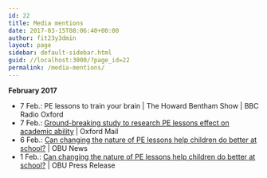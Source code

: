 ```yaml
---
id: 22
title: Media mentions
date: 2017-03-15T08:06:40+00:00
author: fit23y3dmin
layout: page
sidebar: default-sidebar.html
guid: //localhost:3000/?page_id=22
permalink: /media-mentions/
---
```

**February 2017**

  * 7 Feb.: PE lessons to train your brain | The Howard Bentham Show | BBC Radio Oxford
  * 7 Feb.: [Ground-breaking study to research PE lessons effect on academic ability](http://www.oxfordmail.co.uk/news/15074623.Can_changing_PE_lessons_make_children_perform_better_at_school_/) | Oxford Mail
  * 6 Feb.: [Can changing the nature of PE lessons help children do better at school?](https://www.brookes.ac.uk/about-brookes/news/can-changing-the-nature-of-pe-lessons-help-children-do-better-at-school-/) | OBU News
  * 1 Feb.: [Can changing the nature of PE lessons help children do better at school?](https://www.fit-to-study.org/wp-content/uploads/2017/03/35-Can-changing-the-nature-of-PE-lessons-help-children-do-better-at-school.pdf) | OBU Press Release